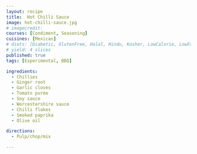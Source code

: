 ```yaml
---
layout: recipe
title:  Hot Chilli Sauce
image: hot-chilli-sauce.jpg
# imagecredit:
courses: [Condiment, Seasoning]
cuisines: [Mexican]
# diets: [Diabetic, GlutenFree, Halal, Hindu, Kosher, LowCalorie, LowFat, LowLactose, LowSalt, Vegan, Vegetarian]
# yield: 4 slices
published: true
tags: [Experimental, BBQ]

ingredients:
  - Chillies
  - Ginger root
  - Garlic cloves
  - Tomato purée
  - Soy sauce
  - Worcestershire sauce
  - Chilli flakes
  - Smoked paprika
  - Olive oil

directions:
  - Pulp/chop/mix

---
```

